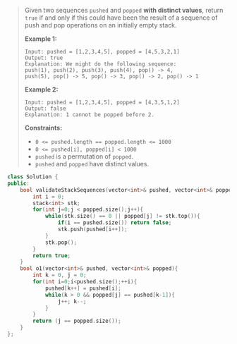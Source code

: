 > Given two sequences `pushed` and `popped` **with distinct values**, return `true` if and only if this could have been the result of a sequence of push and pop operations on an initially empty stack.
>
>  
>
> **Example 1:**
>
> ```
> Input: pushed = [1,2,3,4,5], popped = [4,5,3,2,1]
> Output: true
> Explanation: We might do the following sequence:
> push(1), push(2), push(3), push(4), pop() -> 4,
> push(5), pop() -> 5, pop() -> 3, pop() -> 2, pop() -> 1
> ```
>
> **Example 2:**
>
> ```
> Input: pushed = [1,2,3,4,5], popped = [4,3,5,1,2]
> Output: false
> Explanation: 1 cannot be popped before 2.
> ```
>
>  
>
> **Constraints:**
>
> - `0 <= pushed.length == popped.length <= 1000`
> - `0 <= pushed[i], popped[i] < 1000`
> - `pushed` is a permutation of `popped`.
> - `pushed` and `popped` have distinct values.

```cpp
class Solution {
public:
    bool validateStackSequences(vector<int>& pushed, vector<int>& popped) {
        int i = 0;
        stack<int> stk;
        for(int j=0;j < popped.size();j++){
            while(stk.size() == 0 || popped[j] != stk.top()){
                if(i == pushed.size()) return false;
                stk.push(pushed[i++]);
            }
            stk.pop();
        }
        return true;
    }
    bool o1(vector<int>& pushed, vector<int>& popped){
        int k = 0, j = 0;
        for(int i=0;i<pushed.size();++i){
            pushed[k++] = pushed[i];
            while(k > 0 && popped[j] == pushed[k-1]){
                j++; k--;
            }
        }
        return (j == popped.size());
    }
};
```

